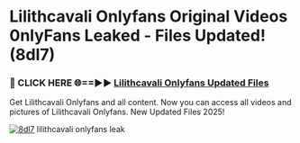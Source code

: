 # Lilithcavali Onlyfans Original Videos 0nlyFans Leaked - Files Updated! (8dl7)

<h3>🔴 CLICK HERE 🌐==►► <a href="https://best4dudes.click/HH4t6V" rel="nofollow">Lilithcavali Onlyfans Updated Files</a></h3>

Get Lilithcavali Onlyfans and all content. Now you can access all videos and pictures of Lilithcavali Onlyfans. New Updated Files 2025!

[![8dl7](https://github.com/user-attachments/assets/8c521d6e-e6e3-4a75-9320-d58ab9d79d5b)](https://best4dudes.click/HH4t6V)
lilithcavali onlyfans leak